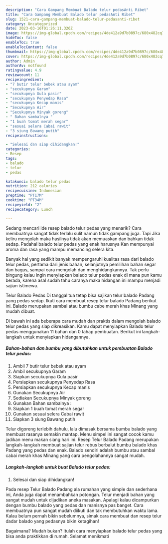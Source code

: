 ```yaml
---
description: "Cara Gampang Membuat Balado telur pedasAnti Ribet"
title: "Cara Gampang Membuat Balado telur pedasAnti Ribet"
slug: 1521-cara-gampang-membuat-balado-telur-pedasanti-ribet
category: Uncategorized
date: 2023-03-16T01:26:11.326Z
image: https://img-global.cpcdn.com/recipes/4de412a9d7b0897c/680x482cq70/balado-telur-pedas-foto-resep-utama.jpg
hideToc: false
enableToc: true
enableTocContent: false
thumbnail: https://img-global.cpcdn.com/recipes/4de412a9d7b0897c/680x482cq70/balado-telur-pedas-foto-resep-utama.jpg
cover: https://img-global.cpcdn.com/recipes/4de412a9d7b0897c/680x482cq70/balado-telur-pedas-foto-resep-utama.jpg
author: Admin
authorAv: notfound
ratingvalue: 4.9
reviewcount: 11
recipeingredient:
- "7 butir telur bebek atau ayam"
- "secukupnya Garam"
- "secukupnya Gula pasir"
- "secukupnya Penyedap Rasa"
- "secukupnya Kecap manis"
- "Secukupnya Air"
- "Secukupnya Minyak goreng"
- " Bahan sambalnya "
- "1 buah tomat merah segar"
- "sesuai selera Cabai rawit"
- "3 siung Bawang putih"
recipeinstructions:

- "Selesai dan siap dihidangkan!"
categories:
- Resep
tags:
- balado
- telur
- pedas

katakunci: balado telur pedas 
nutrition: 212 calories
recipecuisine: Indonesian
preptime: "PT17M"
cooktime: "PT34M"
recipeyield: "2"
recipecategory: Lunch

---
```



Sedang mencari ide resep balado telur pedas yang menarik? Cara membuatnya sangat tidak terlalu sulit namun tidak gampang juga. Tapi Jika keliru mengolah maka hasilnya tidak akan memuaskan dan bahkan tidak sedap. Padahal balado telur pedas yang enak harusnya Kan mempunyai aroma dan rasa yang mampu memancing selera kita.


Banyak hal yang sedikit banyak mempengaruhi kualitas rasa dari balado telur pedas, pertama dari jenis bahan, selanjutnya pemilihan bahan segar dan bagus, sampai cara mengolah dan menghidangkannya. Tak perlu bingung kalau ingin menyiapkan balado telur pedas enak di mana pun kamu berada, karena asal sudah tahu caranya maka hidangan ini mampu menjadi sajian istimewa.

Telur Balado Pedas Di tanggal tua tetap bisa sajikan telur balado Padang yang pedas sedap. Ikuti cara membuat resep telur balado Padang berikut ini. Balado merupakan sambal atau bumbu cabe merah khas Minang yang mudah dibuat.


Di bawah ini ada beberapa cara mudah dan praktis dalam mengolah balado telur pedas yang siap dikreasikan. Kamu dapat menyiapkan Balado telur pedas menggunakan 11 bahan dan 0 tahap pembuatan. Berikut ini langkah-langkah untuk menyiapkan hidangannya.

<!--inarticleads1-->

##### Bahan-bahan dan bumbu yang dibutuhkan untuk pembuatan Balado telur pedas:

1. Ambil 7 butir telur bebek atau ayam
1. Ambil secukupnya Garam
1. Siapkan secukupnya Gula pasir
1. Persiapkan secukupnya Penyedap Rasa
1. Persiapkan secukupnya Kecap manis
1. Gunakan Secukupnya Air
1. Sediakan Secukupnya Minyak goreng
1. Gunakan  Bahan sambalnya :
1. Siapkan 1 buah tomat merah segar
1. Gunakan sesuai selera Cabai rawit
1. Siapkan 3 siung Bawang putih


Telur digoreng terlebih dahulu, lalu dimasak bersama bumbu balado yang membuat rasanya semakin mantap. Menu simpel ini sangat cocok kamu jadikan menu makan siang hari ini. Resep Telur Balado Padang merupakan langkah-langkah membuat sajian telur rebus berbalut bumbu balado khas Padang yang pedas dan enak. Balado sendiri adalah bumbu atau sambal cabai merah khas Minang yang cara pengolahannya sangat mudah. 

<!--inarticleads2-->

##### Langkah-langkah untuk buat Balado telur pedas:


1. Selesai dan siap dihidangkan!

Pada resep Telur Balado Padang ala rumahan yang simple dan sederhana ini, Anda juga dapat menambahkan potongan. Telur menjadi bahan yang sangat mudah untuk dijadikan aneka masakan. Apalagi kalau dicampurkan dengan bumbu balado yang pedas dan manisnya pas banget. Cara membuatnya pun sangat mudah diikuti dan tak membutuhkan waktu lama. Kalau belum pernah bikin sebelumnya, simak cara membuat dan resep telur dadar balado yang pedasnya bikin ketagihan! 

Bagaimana? Mudah bukan? Itulah cara menyiapkan balado telur pedas yang bisa anda praktikkan di rumah. Selamat menikmati
